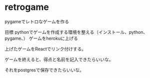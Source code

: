 # retrogame
pygameでレトロなゲームを作る


目標
pythonでゲームを作成する環境を整える（インストール、python、pygame、）
ゲームをherokuに上げる

上げたゲームをReactでリンク付けする。

ゲームを終えると、得点と名前を記入できたらいいな。

それをpostgresで保存できたらいいな。










